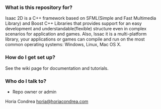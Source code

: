 ### What is this repository for? ###

Isaac 2D is a C++ framework based on SFML(Simple and Fast Multimedia Library) and Boost C++ Libraries that provides support for an easy development and understandable(flexible) structure even in complex scenarios for application and games. Also, Issac it is a multi-platform library, your applications or games can compile and run on the most common operating systems: Windows, Linux, Mac OS X.

### How do I get set up? ###

See the wiki page for documentation and tutorials.

### Who do I talk to? ###

* Repo owner or admin

Horia Condrea <horia@horiacondrea.com>